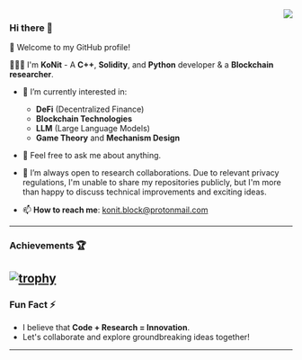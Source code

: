 <a href="https://github.com/KoNit-K">
  <!-- Ensure private contributions and extended stats are included -->
  <img align="right" src="https://github-readme-stats-aznx.vercel.app/api?username=KoNit-K&hide=issues&show_icons=true&include_all_commits=true&count_private=true&theme=transparent#gh-dark-mode-only" />
</a>

### Hi there 👋

🎉 Welcome to my GitHub profile!

👨🏻‍💻 I'm **KoNit** - A **C++**, **Solidity**, and **Python** developer & a **Blockchain researcher**.

- 🔭 I’m currently interested in:
  - **DeFi** (Decentralized Finance)
  - **Blockchain Technologies**
  - **LLM** (Large Language Models)
  - **Game Theory** and **Mechanism Design**
  
- 💬 Feel free to ask me about anything.
  
- 👯 I’m always open to research collaborations. Due to relevant privacy regulations, I'm unable to share my repositories publicly, but I'm more than happy to discuss technical improvements and exciting ideas.
  
- 📫 **How to reach me**: [konit.block@protonmail.com](mailto:konit.block@protonmail.com)

---

### Achievements 🏆

[![trophy](/?username=KoNit-K)](https://github.com/KoNit-K/github-profile-trophy)
---


### Fun Fact ⚡

- I believe that **Code + Research = Innovation**.  
- Let's collaborate and explore groundbreaking ideas together!

---

<!--
**KoNit/KoNit** is a ✨ _special_ ✨ repository because its `README.md` (this file) appears on your GitHub profile.

Here are some ideas to get you started:

- 🔭 I’m currently working on ...
- 🌱 I’m currently learning ...
- 👯 I’m looking to collaborate on ...
- 🤔 I’m looking for help with ...
- 💬 Ask me about ...
- 📫 How to reach me: ...
- 😄 Pronouns: ...
- ⚡ Fun fact: ...
-->
